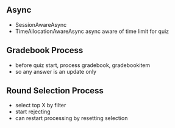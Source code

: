 Async
-----
* SessionAwareAsync
* TimeAllocationAwareAsync async aware of time limit for quiz

Gradebook Process
-----------------
* before quiz start, process gradebook, gradebookitem
* so any answer is an update only

Round Selection Process
------------------------
* select top X by filter
* start rejecting
* can restart processing by resetting selection